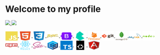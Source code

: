 <h1>Welcome to my profile</h1>
 <div>
   <a href="https://github.com/guto8888">
   <img height="180em" src="https://github-readme-stats.vercel.app/api?username=guto8888&show_icons=true&theme=algolia&include_all_commits=false&count_private=true"/>
    <!-- //change on all_commits=true -->
   <img height="180em" src="https://github-readme-stats.vercel.app/api/top-langs/?username=guto8888&layout=compact&langs_count=6&theme=algolia"/>

</div>
<div style="display: inline_block"><br>
  <img align="center" alt="Js" height="30" width="40" src="https://raw.githubusercontent.com/devicons/devicon/master/icons/javascript/javascript-plain.svg">
  <img align="center" alt="HTML" height="30" width="40" src="https://raw.githubusercontent.com/devicons/devicon/master/icons/html5/html5-original.svg">
  <img align="center" alt="CSS" height="30" width="40" src="https://raw.githubusercontent.com/devicons/devicon/master/icons/css3/css3-original.svg">
  <img align="center" alt="babel" height="30" width="40" src="https://github.com/devicons/devicon/blob/master/icons/babel/babel-original.svg">
  <img align="center" alt="bootstrap" height="30" width="40" src="https://github.com/devicons/devicon/blob/master/icons/bootstrap/bootstrap-original.svg">
  <img align="center" alt="bulma" height="30" width="40" src="https://github.com/devicons/devicon/blob/master/icons/bulma/bulma-plain.svg">
  <img align="center" alt="Firebase" height="30" width="40" src="https://github.com/devicons/devicon/blob/master/icons/firebase/firebase-plain-wordmark.svg">
  <img align="center" alt="git" height="30" width="40" src="https://github.com/devicons/devicon/blob/master/icons/git/git-original-wordmark.svg">
  <img align="center" alt="MongoDB" height="30" width="40" src="https://github.com/devicons/devicon/blob/master/icons/mongodb/mongodb-original-wordmark.svg">
  <img align="center" alt="mySql" height="30" width="40" src="https://github.com/devicons/devicon/blob/master/icons/mysql/mysql-original-wordmark.svg">
  <img align="center" alt="nodeJS" height="30" width="40" src="https://github.com/devicons/devicon/blob/master/icons/nodejs/nodejs-plain-wordmark.svg">
  <img align="center" alt="npm" height="30" width="40" src="https://github.com/devicons/devicon/blob/master/icons/npm/npm-original-wordmark.svg">
  <img align="center" alt="react" height="30" width="40" src="https://github.com/devicons/devicon/blob/master/icons/react/react-original-wordmark.svg">
  <img align="center" alt="sass" height="30" width="40" src="https://github.com/devicons/devicon/blob/master/icons/sass/sass-original.svg">
  <img align="center" alt="sequelize" height="30" width="40" src="https://github.com/devicons/devicon/blob/master/icons/sequelize/sequelize-original.svg">
  <img align="center" alt="Ts" height="30" width="40" src="https://github.com/devicons/devicon/blob/master/icons/typescript/typescript-original.svg">
  <img align="center" alt="ubuntu" height="30" width="40" src="https://github.com/devicons/devicon/blob/master/icons/ubuntu/ubuntu-plain.svg">
  <img align="center" alt="angular" height="30" width="40" src="https://github.com/devicons/devicon/blob/master/icons/angularjs/angularjs-original.svg">
</div>
<br>
<div> 

  <!--
  ![Snake animation](https://github.com/guto8888/guto8888/blob/output/github-contribution-grid-snake.svg) 
  -->

</div>
